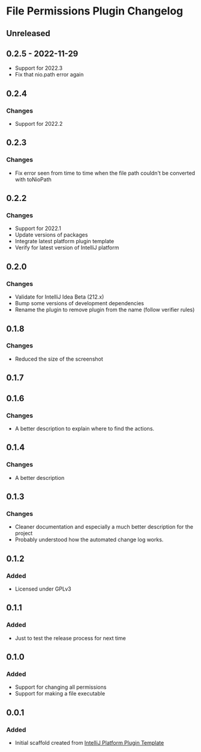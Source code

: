 <!-- Keep a Changelog guide -> https://keepachangelog.com -->

# File Permissions Plugin Changelog

## Unreleased

## 0.2.5 - 2022-11-29
- Support for 2022.3
- Fix that nio.path error again

## 0.2.4

### Changes
- Support for 2022.2

## 0.2.3

### Changes
- Fix error seen from time to time when the file path couldn't be converted with toNioPath

## 0.2.2

### Changes
- Support for 2022.1
- Update versions of packages
- Integrate latest platform plugin template
- Verify for latest version of IntelliJ platform

## 0.2.0

### Changes
- Validate for IntelliJ Idea Beta (212.x)
- Bump some versions of development dependencies
- Rename the plugin to remove plugin from the name (follow verifier rules)

## 0.1.8

### Changes
- Reduced the size of the screenshot

## 0.1.7

## 0.1.6

### Changes
- A better description to explain where to find the actions.

## 0.1.4

### Changes
- A better description

## 0.1.3

### Changes
- Cleaner documentation and especially a much better description for the project
- Probably understood how the automated change log works.

## 0.1.2

### Added
- Licensed under GPLv3

## 0.1.1

### Added
- Just to test the release process for next time

## 0.1.0

### Added
- Support for changing all permissions
- Support for making a file executable

## 0.0.1

### Added
- Initial scaffold created from [IntelliJ Platform Plugin Template](https://github.com/JetBrains/intellij-platform-plugin-template)
